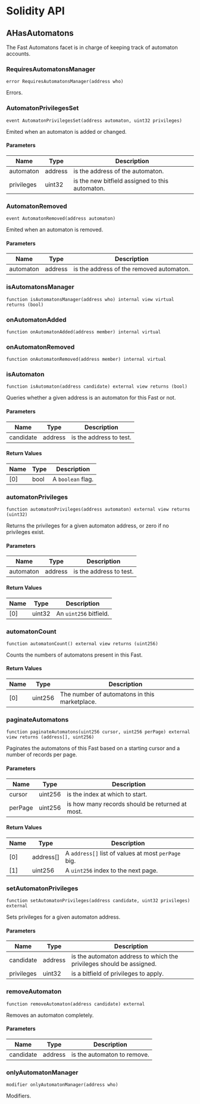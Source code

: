 # Solidity API

## AHasAutomatons

The Fast Automatons facet is in charge of keeping track of automaton accounts.

### RequiresAutomatonsManager

```solidity
error RequiresAutomatonsManager(address who)
```

Errors.

### AutomatonPrivilegesSet

```solidity
event AutomatonPrivilegesSet(address automaton, uint32 privileges)
```

Emited when an automaton is added or changed.

#### Parameters

| Name | Type | Description |
| ---- | ---- | ----------- |
| automaton | address | is the address of the automaton. |
| privileges | uint32 | is the new bitfield assigned to this automaton. |

### AutomatonRemoved

```solidity
event AutomatonRemoved(address automaton)
```

Emited when an automaton is removed.

#### Parameters

| Name | Type | Description |
| ---- | ---- | ----------- |
| automaton | address | is the address of the removed automaton. |

### isAutomatonsManager

```solidity
function isAutomatonsManager(address who) internal view virtual returns (bool)
```

### onAutomatonAdded

```solidity
function onAutomatonAdded(address member) internal virtual
```

### onAutomatonRemoved

```solidity
function onAutomatonRemoved(address member) internal virtual
```

### isAutomaton

```solidity
function isAutomaton(address candidate) external view returns (bool)
```

Queries whether a given address is an automaton for this Fast or not.

#### Parameters

| Name | Type | Description |
| ---- | ---- | ----------- |
| candidate | address | is the address to test. |

#### Return Values

| Name | Type | Description |
| ---- | ---- | ----------- |
| [0] | bool | A `boolean` flag. |

### automatonPrivileges

```solidity
function automatonPrivileges(address automaton) external view returns (uint32)
```

Returns the privileges for a given automaton address, or zero if no privileges exist.

#### Parameters

| Name | Type | Description |
| ---- | ---- | ----------- |
| automaton | address | is the address to test. |

#### Return Values

| Name | Type | Description |
| ---- | ---- | ----------- |
| [0] | uint32 | An `uint256` bitfield. |

### automatonCount

```solidity
function automatonCount() external view returns (uint256)
```

Counts the numbers of automatons present in this Fast.

#### Return Values

| Name | Type | Description |
| ---- | ---- | ----------- |
| [0] | uint256 | The number of automatons in this marketplace. |

### paginateAutomatons

```solidity
function paginateAutomatons(uint256 cursor, uint256 perPage) external view returns (address[], uint256)
```

Paginates the automatons of this Fast based on a starting cursor and a number of records per page.

#### Parameters

| Name | Type | Description |
| ---- | ---- | ----------- |
| cursor | uint256 | is the index at which to start. |
| perPage | uint256 | is how many records should be returned at most. |

#### Return Values

| Name | Type | Description |
| ---- | ---- | ----------- |
| [0] | address[] | A `address[]` list of values at most `perPage` big. |
| [1] | uint256 | A `uint256` index to the next page. |

### setAutomatonPrivileges

```solidity
function setAutomatonPrivileges(address candidate, uint32 privileges) external
```

Sets privileges for a given automaton address.

#### Parameters

| Name | Type | Description |
| ---- | ---- | ----------- |
| candidate | address | is the automaton address to which the privileges should be assigned. |
| privileges | uint32 | is a bitfield of privileges to apply. |

### removeAutomaton

```solidity
function removeAutomaton(address candidate) external
```

Removes an automaton completely.

#### Parameters

| Name | Type | Description |
| ---- | ---- | ----------- |
| candidate | address | is the automaton to remove. |

### onlyAutomatonManager

```solidity
modifier onlyAutomatonManager(address who)
```

Modifiers.

